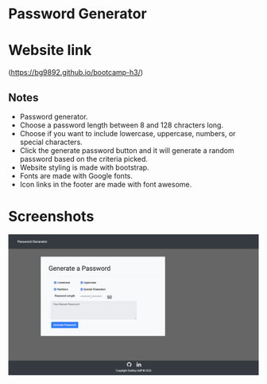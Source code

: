 # Password Generator

# Website link

(https://bg9892.github.io/bootcamp-h3/)

## Notes

- Password generator.
- Choose a password length between 8 and 128 chracters long.
- Choose if you want to include lowercase, uppercase, numbers, or special characters.
- Click the generate password button and it will generate a random password based on the criteria picked.
- Website styling is made with bootstrap.
- Fonts are made with Google fonts.
- Icon links in the footer are made with font awesome.

# Screenshots

![Index](Assets/ScreenShot.png)


